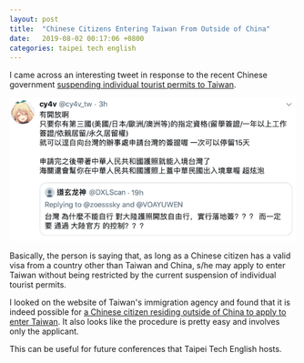 ```yaml
---
layout: post
title:  "Chinese Citizens Entering Taiwan From Outside of China"
date:   2019-08-02 00:17:06 +0800
categories: taipei tech english
---
```

I came across an interesting tweet in response to the recent Chinese government [suspending individual tourist permits to Taiwan](https://www.ft.com/content/6ba14934-b35e-11e9-8cb2-799a3a8cf37b).

![Tweet](/assets/images/2019-08-02/tweet.png)

Basically, the person is saying that, as long as a Chinese citizen has a valid visa from a country other than Taiwan and China, s/he may apply to enter Taiwan without being restricted by the current suspension of individual tourist permits. 

I looked on the website of Taiwan's immigration agency and found that it is indeed possible for [a Chinese citizen residing outside of China to apply to enter Taiwan](https://www.immigration.gov.tw/5385/7244/7250/7257/7266/36084/). It also looks like the procedure is pretty easy and involves only the applicant. 

This can be useful for future conferences that Taipei Tech English hosts.
